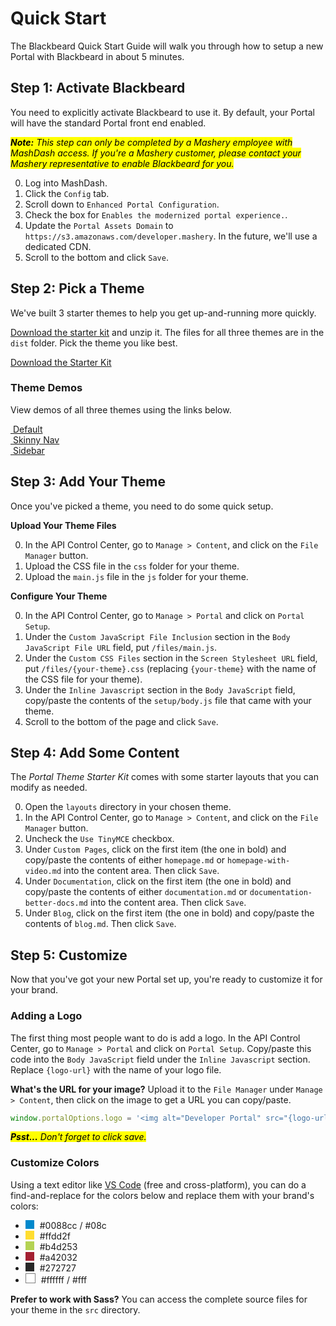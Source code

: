 # Quick Start

<style>
	.color-swatch {
		background-color: #f7f7f7;
		display: inline-block;
		height: 1em;
		margin-right: 5px;
		width: 1em;
	}
</style>

The Blackbeard Quick Start Guide will walk you through how to setup a new Portal with Blackbeard in about 5 minutes.

## Step 1: Activate Blackbeard

You need to explicitly activate Blackbeard to use it. By default, your Portal will have the standard Portal front end enabled.

<mark markdown="1">*__Note:__ This step can only be completed by a Mashery employee with MashDash access. If you're a Mashery customer, please contact your Mashery representative to enable Blackbeard for you.*</mark>

0. Log into MashDash.
0. Click the `Config` tab.
0. Scroll down to `Enhanced Portal Configuration`.
0. Check the box for `Enables the modernized portal experience.`.
0. Update the `Portal Assets Domain` to `https://s3.amazonaws.com/developer.mashery`. In the future, we'll use a dedicated CDN.
0. Scroll to the bottom and click `Save`.


## Step 2: Pick a Theme

We've built 3 starter themes to help you get up-and-running more quickly.

[Download the starter kit](https://github.com/mashery/portal-theme-starter-kit/archive/master.zip) and unzip it. The files for all three themes are in the `dist` folder. Pick the theme you like best.

<a class="btn btn-large" href="https://github.com/mashery/portal-theme-starter-kit/archive/master.zip">Download the Starter Kit</a>

<h3 class="h4">Theme Demos</h3>

View demos of all three themes using the links below.

<div class="row row-start-medium">
	<div class="grid-third margin-bottom">
		<a href="https://stagingcs1.mashery.com?theme=default">
			<img alt="" src="https://developer.mashery.com/files/sparrow.jpg">
			Default
		</a>
	</div>
	<div class="grid-third margin-bottom">
		<a href="https://stagingcs1.mashery.com?theme=skinny-nav">
			<img alt="" src="https://developer.mashery.com/files/skinny-nav.jpg">
			Skinny Nav
		</a>
	</div>
	<div class="grid-third margin-bottom">
		<a href="https://stagingcs1.mashery.com?theme=sidebar">
			<img alt="" src="https://developer.mashery.com/files/blackbeard.jpg">
			Sidebar
		</a>
	</div>
</div>

## Step 3: Add Your Theme

Once you've picked a theme, you need to do some quick setup.

**Upload Your Theme Files**

0. In the API Control Center, go to `Manage > Content`, and click on the `File Manager` button.
0. Upload the CSS file in the `css` folder for your theme.
0. Upload the `main.js` file in the `js` folder for your theme.

**Configure Your Theme**

0. In the API Control Center, go to `Manage > Portal` and click on `Portal Setup`.
0. Under the `Custom JavaScript File Inclusion` section in the `Body JavaScript File URL` field, put `/files/main.js`.
0. Under the `Custom CSS Files` section in the `Screen Stylesheet URL` field, put `/files/{your-theme}.css` (replacing `{your-theme}` with the name of the CSS file for your theme).
0. Under the `Inline Javascript` section in the `Body JavaScript` field, copy/paste the contents of the `setup/body.js` file that came with your theme.
0. Scroll to the bottom of the page and click `Save`.

## Step 4: Add Some Content

The *Portal Theme Starter Kit* comes with some starter layouts that you can modify as needed.

0. Open the `layouts` directory in your chosen theme.
0. In the API Control Center, go to `Manage > Content`, and click on the `File Manager` button.
0. Uncheck the `Use TinyMCE` checkbox.
0. Under `Custom Pages`, click on the first item (the one in bold) and copy/paste the contents of either `homepage.md` or `homepage-with-video.md` into the content area. Then click `Save`.
0. Under `Documentation`, click on the first item (the one in bold) and copy/paste the contents of either `documentation.md` or `documentation-better-docs.md` into the content area. Then click `Save`.
0. Under `Blog`, click on the first item (the one in bold) and copy/paste the contents of `blog.md`. Then click `Save`.

## Step 5: Customize

Now that you've got your new Portal set up, you're ready to customize it for your brand.

<h3 class="h3">Adding a Logo</h3>

The first thing most people want to do is add a logo. In the API Control Center, go to `Manage > Portal` and click on `Portal Setup`. Copy/paste this code into the `Body JavaScript` field under the `Inline Javascript` section. Replace `{logo-url}` with the name of your logo file.

**What's the URL for your image?** Upload it to the `File Manager` under `Manage > Content`, then click on the image to get a URL you can copy/paste.

```js
window.portalOptions.logo = '<img alt="Developer Portal" src="{logo-url}">';
```

<mark markdown="1">*__Psst...__ Don't forget to click save.*</mark>

<h3 class="h3">Customize Colors</h3>

Using a text editor like [VS Code](https://code.visualstudio.com) (free and cross-platform), you can do a find-and-replace for the colors below and replace them with your brand's colors:

- <span class="color-swatch" style="background-color: #0088cc;"></span> #0088cc / #08c
- <span class="color-swatch" style="background-color: #ffdd2f;"></span> #ffdd2f
- <span class="color-swatch" style="background-color: #b4d253;"></span> #b4d253
- <span class="color-swatch" style="background-color: #a42032;"></span> #a42032
- <span class="color-swatch" style="background-color: #272727;"></span> #272727
- <span class="color-swatch" style="background-color: #ffffff; border: 1px solid #808080;"></span> #ffffff / #fff

**Prefer to work with Sass?** You can access the complete source files for your theme in the `src` directory.